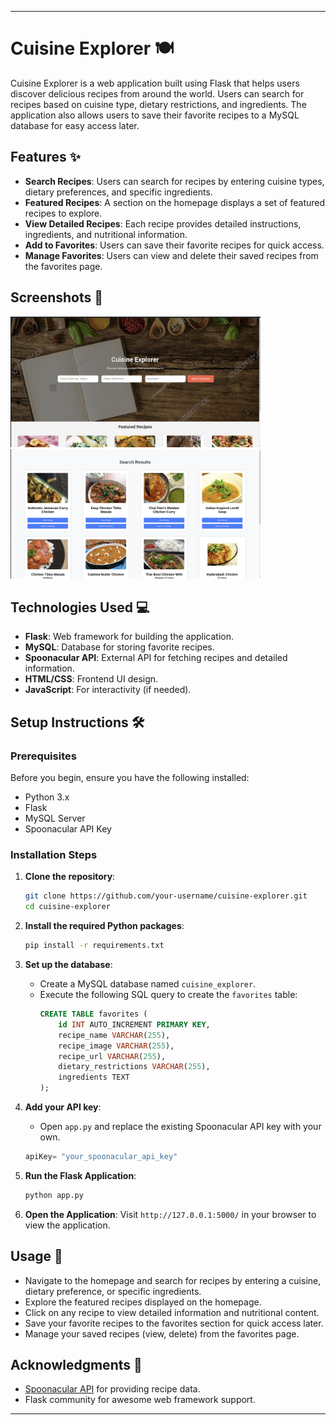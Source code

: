 
---

# Cuisine Explorer 🍽️

Cuisine Explorer is a web application built using Flask that helps users discover delicious recipes from around the world. Users can search for recipes based on cuisine type, dietary restrictions, and ingredients. The application also allows users to save their favorite recipes to a MySQL database for easy access later.

## Features ✨

- **Search Recipes**: Users can search for recipes by entering cuisine types, dietary preferences, and specific ingredients.
- **Featured Recipes**: A section on the homepage displays a set of featured recipes to explore.
- **View Detailed Recipes**: Each recipe provides detailed instructions, ingredients, and nutritional information.
- **Add to Favorites**: Users can save their favorite recipes for quick access.
- **Manage Favorites**: Users can view and delete their saved recipes from the favorites page.

## Screenshots 📸

<img src="screenshots/Screenshot from 2024-10-24 23-02-13.png" alt="Cuisine Explorer Homepage" width="400">
<img src="screenshots/Screenshot from 2024-10-24 23-02-41.png" alt="Recipe Results" width="400">

## Technologies Used 💻

- **Flask**: Web framework for building the application.
- **MySQL**: Database for storing favorite recipes.
- **Spoonacular API**: External API for fetching recipes and detailed information.
- **HTML/CSS**: Frontend UI design.
- **JavaScript**: For interactivity (if needed).
  
## Setup Instructions 🛠️

### Prerequisites

Before you begin, ensure you have the following installed:

- Python 3.x
- Flask
- MySQL Server
- Spoonacular API Key

### Installation Steps

1. **Clone the repository**:
    ```bash
    git clone https://github.com/your-username/cuisine-explorer.git
    cd cuisine-explorer
    ```

2. **Install the required Python packages**:
    ```bash
    pip install -r requirements.txt
    ```

3. **Set up the database**:
    - Create a MySQL database named `cuisine_explorer`.
    - Execute the following SQL query to create the `favorites` table:
      ```sql
      CREATE TABLE favorites (
          id INT AUTO_INCREMENT PRIMARY KEY,
          recipe_name VARCHAR(255),
          recipe_image VARCHAR(255),
          recipe_url VARCHAR(255),
          dietary_restrictions VARCHAR(255),
          ingredients TEXT
      );
      ```

4. **Add your API key**:
    - Open `app.py` and replace the existing Spoonacular API key with your own.
    ```python
    apiKey= "your_spoonacular_api_key"
    ```

5. **Run the Flask Application**:
    ```bash
    python app.py
    ```

6. **Open the Application**:
    Visit `http://127.0.0.1:5000/` in your browser to view the application.

## Usage 📖

- Navigate to the homepage and search for recipes by entering a cuisine, dietary preference, or specific ingredients.
- Explore the featured recipes displayed on the homepage.
- Click on any recipe to view detailed information and nutritional content.
- Save your favorite recipes to the favorites section for quick access later.
- Manage your saved recipes (view, delete) from the favorites page.


## Acknowledgments 🙏

- [Spoonacular API](https://spoonacular.com/food-api) for providing recipe data.
- Flask community for awesome web framework support.
  
---
